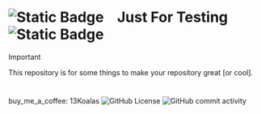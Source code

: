 
# ![Static Badge](https://img.shields.io/badge/Just_For_My_Testing-red?style=for-the-badge&logo=github)    Just For Testing    ![Static Badge](https://img.shields.io/badge/Just_For_My_Testing-blue?style=for-the-badge&logo=github)

> [!IMPORTANT]
>This repository is for some things to make your repository great [or cool].





#   

buy_me_a_coffee: 13Koalas
![GitHub License](https://img.shields.io/github/license/coderOwk/Just-For-My-Testing?style=for-the-badge)
![GitHub commit activity](https://img.shields.io/github/commit-activity/t/coderOwk/Just-For-My-Testing?style=for-the-badge&logo=c&logoColor=green&labelColor=white&color=red)

